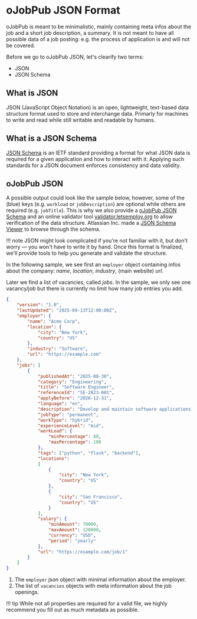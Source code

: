 # oJobPub JSON Format

oJobPub is meant to be minimalistic, mainly containing meta infos about the job and a short job description, a summary. It is not meant to have all possible data of a job posting: e.g. the process of application is and will not be covered.

Before we go to oJobPub JSON, let's clearify two terms:

- JSON
- JSON Schema

## What is JSON

JSON (JavaScript Object Notation) is an open, lightweight, text-based data structure format used to store and interchange data. Primarly for machines to write and read while still writable and readable by humans.

## What is a JSON Schema

[JSON Schema](https://json-schema.org) is an IETF standard providing a format for what JSON data is required for a given application and how to interact with it: Applying such standards for a JSON document enforces consistency and data validity.

## oJobPub JSON

A possible output could look like the sample below, however, some of the (blue) keys (e.g. `workload` or `jobDescription`) are optional while others are required (e.g. `jobTitle`). This is why we also provide a [oJobPub JSON Schema](https://raw.githubusercontent.com/letsemploy/schema/refs/heads/main/v1/ojobpub.json) and an online validator tool [validator.letsemploy.org](https://validator.letsemploy.org) to allow verification of the data structure. Atlassian Inc. made a [JSON Schema Viewer](https://json-schema.app/view/%23?url=https%3A%2F%2Fraw.githubusercontent.com%2Fojobpub%2Fschema%2Frefs%2Fheads%2Fmain%2Fv1%2Fojobpub.json) to browse through the schema.


!!! note
    JSON might look complicated if you're not familiar with it, but don't worry — you won't have to write it by hand. Once this format is finalized, we'll provide tools to help you generate and validate the structure.

In the following sample, we see first an `employer` object containing infos about the company: *name*, *location*, *industry*, (main website) *url*.

Later we find a list of vacancies, called *jobs*. In the sample, we only see one vacancy/job but there is currently no limit how many job entries you add.

```json
{
    "version": "1.0",
    "lastUpdated": "2025-09-13T12:00:00Z",
    "employer": {
        "name": "Acme Corp",
        "location": {
            "city": "New York",
            "country": "US"
        },
        "industry": "Software",
        "url": "https://example.com"
    },
    "jobs": [
        {
            "publishedAt": "2025-08-30",
            "category": "Engineering",
            "title": "Software Engineer",
            "referenceId": "SE-2023-001",
            "applyBefore": "2026-12-31",
            "language": "en",
            "description": "Develop and maintain software applications.",
            "jobType": "permanent",
            "workType": "hybrid",
            "experienceLevel": "mid",
            "workLoad": {
                "minPercentage": 80,
                "maxPercentage": 100
            },
            "tags": ["python", "flask", "backend"],
            "locations":
            [
                {
                    "city": "New York",
                    "country": "US"
                },
                {
                    "city": "San Francisco",
                    "country": "US"
                }
            ],
            "salary": {
                "minAmount": 70000,
                "maxAmount": 120000,
                "currency": "USD",
                "period": "yearly"
            },
            "url": "https://example.com/job/1"
        }
    ]
}
```

1. The `employer` json object with minimal information about the employer.
2. The list of `vacancies` objects with meta information about the job openings.

!!! tip
    While not all properties are required for a valid file, we highly recommend you fill out as much metadata as possible.
